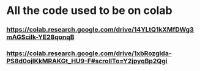 # All the code used to be on colab
### https://colab.research.google.com/drive/14YLtQ1kXMfDWg3mAGScilk-YE28qonqB
### https://colab.research.google.com/drive/1xbRozgIda-PS8d0ojlKkMRAKGt_HU9-F#scrollTo=Y2jpyqBp2Qgi
